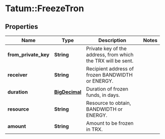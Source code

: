 # Tatum::FreezeTron

## Properties
Name | Type | Description | Notes
------------ | ------------- | ------------- | -------------
**from_private_key** | **String** | Private key of the address, from which the TRX will be sent. | 
**receiver** | **String** | Recipient address of frozen BANDWIDTH or ENERGY. | 
**duration** | [**BigDecimal**](BigDecimal.md) | Duration of frozen funds, in days. | 
**resource** | **String** | Resource to obtain, BANDWIDTH or ENERGY. | 
**amount** | **String** | Amount to be frozen in TRX. | 

